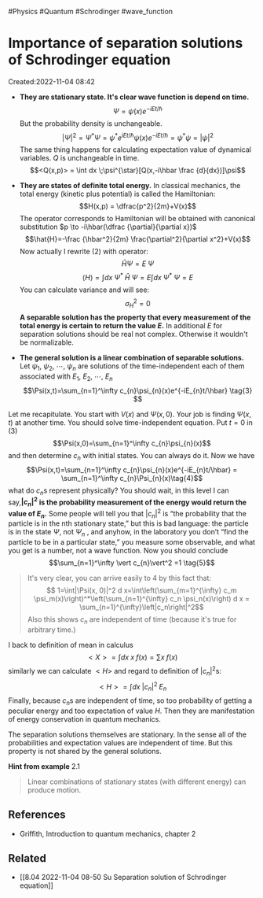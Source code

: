 
#Physics
#Quantum
#Schrodinger
#wave_function

# Importance of separation solutions of Schrodinger equation
Created:2022-11-04 08:42

- **They are stationary state. It's clear wave function is depend on time.**$$\Psi = \psi(x)e^{-iEt/\hbar}$$ But the probability density is unchangeable.
$$\lvert\Psi\rvert^2=\Psi^{*}\Psi=\psi^{*} e^{iEt/\hbar}\psi(x)e^{-iEt/\hbar}=\psi^{*}\psi=\vert \psi \vert^{2}$$
   The same thing happens for calculating expectation value of dynamical variables. $Q$ is unchangeable in time.
$$<Q(x,p)> = \int dx \;\psi^{\star}[Q(x,-i\hbar \frac {d}{dx})]\psi$$

- **They are states of definite total energy.** In classical mechanics, the total energy (kinetic plus potential) is called the Hamiltonian: $$H(x,p) = \dfrac{p^2}{2m}+V(x)$$ The operator corresponds to Hamiltonian will be obtained with canonical substitution  $p \to -i\hbar(\dfrac {\partial}{\partial x})$
$$\hat{H}=-\frac {\hbar^2}{2m} \frac{\partial^2}{\partial x^2}+V(x)$$
Now  actually I rewrite $(2)$ with operator: $$\hat{H} \Psi=E\;\Psi \tag{3}$$
$$\langle H \rangle = \int dx \; \Psi^*\; \hat{H}\; \Psi =E \int dx \;\Psi^*\;\Psi=E$$
You can calculate variance and will see:
$$\sigma_{H}^2=0$$
**A separable solution has the property that every measurement of the total energy is certain to return the value $E$.** In additional $E$ for separation solutions should be real not complex. Otherwise it wouldn't be normalizable.

- **The general solution is a linear combination of separable solutions.** Let $\psi_{1}$, $\psi_{2}$, $\cdots$, $\psi_{n}$ are solutions of the time-independent each of them associated with $E_{1}$, $E_{2}$, $\cdots$, $E_{n}$
$$\Psi(x,t)=\sum_{n=1}^\infty c_{n}\psi_{n}(x)e^{-iE_{n}t/\hbar} \tag{3} $$

Let me recapitulate. You start with $V(x)$ and $\Psi(x,0)$. Your job is finding $\Psi(x,t)$ at another time. You should solve time-independent equation. Put $t=0$ in $(3)$ 
$$\Psi(x,0)=\sum_{n=1}^\infty c_{n}\psi_{n}(x)$$
and then determine $c_{n}$ with initial states. You can always do it. Now we have
$$\Psi(x,t)=\sum_{n=1}^\infty c_{n}\psi_{n}(x)e^{-iE_{n}t/\hbar}  = \sum_{n=1}^\infty c_{n}\Psi_{n}(x)\tag{4}$$
what do $c_{n}$s represent physically? You should wait, in this level I can say,**$\vert c_{n} \vert ^2$ is the probability measurement of the energy would return the value of $E_{n}$.**  Some people will tell you that $|c_n |^2$ is “the probability that the particle is in the nth stationary state,” but this is bad language: the particle is in the state $\Psi$, not $\Psi_{n}$ , and anyhow, in the laboratory you don’t “find the particle to be in a particular state,” you measure some observable, and what you get is a number, not a wave function. Now you should conclude 
$$\sum_{n=1}^\infty \vert c_{n}\vert^2 =1 \tag{5}$$
>It's very clear, you can arrive easily to $4$ by this fact that:$$
1=\int|\Psi(x, 0)|^2 d x=\int\left(\sum_{m=1}^{\infty} c_m \psi_m(x)\right)^*\left(\sum_{n=1}^{\infty} c_n \psi_n(x)\right) d x = \sum_{n=1}^{\infty}\left|c_n\right|^2$$Also this shows $c_n$ are independent of time (because it's true for arbitrary time.)

I back to definition of mean in calculus
$$<X> = \int dx \;x\;f(x) = \sum x\;f(x)$$
similarly we can calculate $<H>$ and regard to definition of $\vert c_{n} \vert^2$s:
$$<H> = \int dx \; \vert c_{n} \vert^2 \;E_{n}$$
Finally, because $c_{n}$s are independent of time, so too probability of getting a peculiar energy and too expectation of value $H$. Then they are manifestation of energy conservation in quantum mechanics. 

The separation solutions themselves are stationary. In the sense all of the probabilities and expectation values are independent of time. But this property is not shared by the general solutions.

**Hint from example** $2.1$
> Linear combinations of stationary states (with different energy) can produce motion.

## References 

- Griffith, Introduction to quantum mechanics, chapter 2

## Related

- [[8.04 2022-11-04 08-50 Su Separation solution of Schrodinger equation]]



